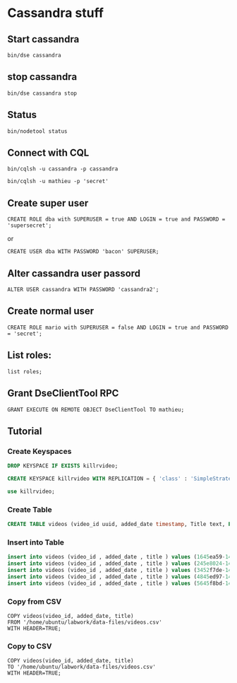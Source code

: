 # Cassandra stuff


## Start cassandra

    bin/dse cassandra
    
## stop cassandra


    bin/dse cassandra stop
    
## Status

    bin/nodetool status
    

## Connect with CQL

    bin/cqlsh -u cassandra -p cassandra

    bin/cqlsh -u mathieu -p 'secret'
    
## Create super user

    CREATE ROLE dba with SUPERUSER = true AND LOGIN = true and PASSWORD = 'supersecret';
    
or  
  
    CREATE USER dba WITH PASSWORD 'bacon' SUPERUSER;

## Alter cassandra user passord

    ALTER USER cassandra WITH PASSWORD 'cassandra2';

## Create normal user

    CREATE ROLE mario with SUPERUSER = false AND LOGIN = true and PASSWORD = 'secret';

## List roles:

    list roles;

## Grant DseClientTool RPC

    GRANT EXECUTE ON REMOTE OBJECT DseClientTool TO mathieu;
    
    
## Tutorial

### Create Keyspaces

```sql
DROP KEYSPACE IF EXISTS killrvideo;

CREATE KEYSPACE killrvideo WITH REPLICATION = { 'class' : 'SimpleStrategy', 'replication_factor' : 1 };

use killrvideo;
```

### Create Table

```sql
CREATE TABLE videos (video_id uuid, added_date timestamp, Title text, PRIMARY KEY (video_id ));
```

### Insert into Table

```sql
insert into videos (video_id , added_date , title ) values (1645ea59-14bd-11e5-a993-8138354b7e31, '2014-01-29', 'Cassandra History');
insert into videos (video_id , added_date , title ) values (245e8024-14bd-11e5-9743-8238356b7e32, '2012-04-03', 'Cassandra & SSDs');
insert into videos (video_id , added_date , title ) values (3452f7de-14bd-11e5-855e-8738355b7e3a, '2013-03-17', 'Cassandra Intro');
insert into videos (video_id , added_date , title ) values (4845ed97-14bd-11e5-8a40-8338255b7e33, '2013-10-16', 'DataStax DevCenter');
insert into videos (video_id , added_date , title ) values (5645f8bd-14bd-11e5-af1a-8638355b8e3a, '2013-04-16', 'What is DataStax Enterprise?');
```

### Copy from CSV

```
COPY videos(video_id, added_date, title)
FROM '/home/ubuntu/labwork/data-files/videos.csv'
WITH HEADER=TRUE;
```
### Copy to CSV

```
COPY videos(video_id, added_date, title)
TO '/home/ubuntu/labwork/data-files/videos.csv'
WITH HEADER=TRUE;
```


